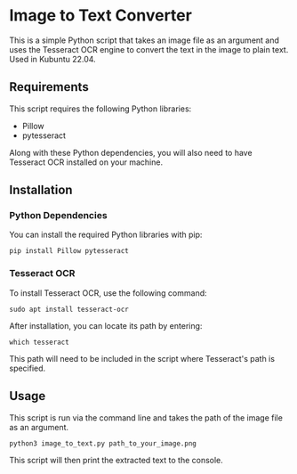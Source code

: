 # Image to Text Converter

This is a simple Python script that takes an image file as an argument and uses the Tesseract OCR engine to convert the text in the image to plain text. Used in Kubuntu 22.04.

## Requirements

This script requires the following Python libraries: 
- Pillow
- pytesseract

Along with these Python dependencies, you will also need to have Tesseract OCR installed on your machine.

## Installation

### Python Dependencies

You can install the required Python libraries with pip:

```
pip install Pillow pytesseract
```

### Tesseract OCR

To install Tesseract OCR, use the following command:
```
sudo apt install tesseract-ocr
```
After installation, you can locate its path by entering:
```
which tesseract
```

This path will need to be included in the script where Tesseract's path is specified.

## Usage

This script is run via the command line and takes the path of the image file as an argument.

```
python3 image_to_text.py path_to_your_image.png
```

This script will then print the extracted text to the console.
